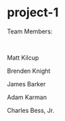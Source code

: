 # project-1


Team Members:

<br>

Matt Kilcup <p>
Brenden Knight <p>
James Barker <p>
Adam Karman <p>
Charles Bess, Jr.
